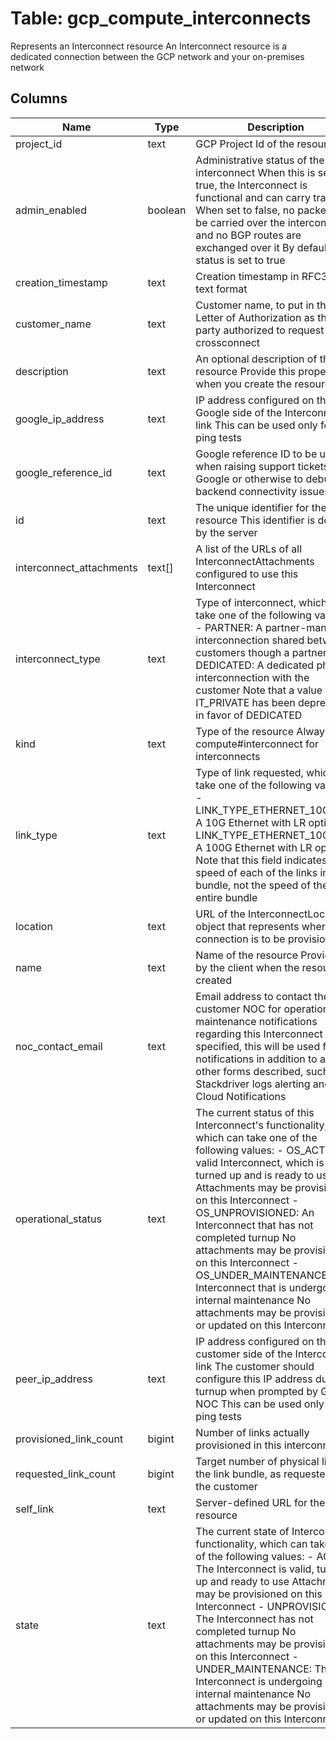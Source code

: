 
# Table: gcp_compute_interconnects
Represents an Interconnect resource  An Interconnect resource is a dedicated connection between the GCP network and your on-premises network
## Columns
| Name        | Type           | Description  |
| ------------- | ------------- | -----  |
|project_id|text|GCP Project Id of the resource|
|admin_enabled|boolean|Administrative status of the interconnect When this is set to true, the Interconnect is functional and can carry traffic When set to false, no packets can be carried over the interconnect and no BGP routes are exchanged over it By default, the status is set to true|
|creation_timestamp|text|Creation timestamp in RFC3339 text format|
|customer_name|text|Customer name, to put in the Letter of Authorization as the party authorized to request a crossconnect|
|description|text|An optional description of this resource Provide this property when you create the resource|
|google_ip_address|text|IP address configured on the Google side of the Interconnect link This can be used only for ping tests|
|google_reference_id|text|Google reference ID to be used when raising support tickets with Google or otherwise to debug backend connectivity issues|
|id|text|The unique identifier for the resource This identifier is defined by the server|
|interconnect_attachments|text[]|A list of the URLs of all InterconnectAttachments configured to use this Interconnect|
|interconnect_type|text|Type of interconnect, which can take one of the following values: - PARTNER: A partner-managed interconnection shared between customers though a partner - DEDICATED: A dedicated physical interconnection with the customer Note that a value IT_PRIVATE has been deprecated in favor of DEDICATED|
|kind|text|Type of the resource Always compute#interconnect for interconnects|
|link_type|text|Type of link requested, which can take one of the following values: - LINK_TYPE_ETHERNET_10G_LR: A 10G Ethernet with LR optics - LINK_TYPE_ETHERNET_100G_LR: A 100G Ethernet with LR optics Note that this field indicates the speed of each of the links in the bundle, not the speed of the entire bundle|
|location|text|URL of the InterconnectLocation object that represents where this connection is to be provisioned|
|name|text|Name of the resource Provided by the client when the resource is created|
|noc_contact_email|text|Email address to contact the customer NOC for operations and maintenance notifications regarding this Interconnect If specified, this will be used for notifications in addition to all other forms described, such as Stackdriver logs alerting and Cloud Notifications|
|operational_status|text|The current status of this Interconnect's functionality, which can take one of the following values: - OS_ACTIVE: A valid Interconnect, which is turned up and is ready to use Attachments may be provisioned on this Interconnect - OS_UNPROVISIONED: An Interconnect that has not completed turnup No attachments may be provisioned on this Interconnect - OS_UNDER_MAINTENANCE: An Interconnect that is undergoing internal maintenance No attachments may be provisioned or updated on this Interconnect|
|peer_ip_address|text|IP address configured on the customer side of the Interconnect link The customer should configure this IP address during turnup when prompted by Google NOC This can be used only for ping tests|
|provisioned_link_count|bigint|Number of links actually provisioned in this interconnect|
|requested_link_count|bigint|Target number of physical links in the link bundle, as requested by the customer|
|self_link|text|Server-defined URL for the resource|
|state|text|The current state of Interconnect functionality, which can take one of the following values: - ACTIVE: The Interconnect is valid, turned up and ready to use Attachments may be provisioned on this Interconnect - UNPROVISIONED: The Interconnect has not completed turnup No attachments may be provisioned on this Interconnect - UNDER_MAINTENANCE: The Interconnect is undergoing internal maintenance No attachments may be provisioned or updated on this Interconnect|
